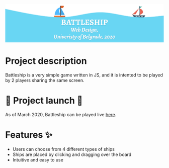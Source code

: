 ![Banner](github/banner.jpg)

# Project description

Battleship is a very simple game written in JS, and it is intented to be played by 2 players sharing the same screen.

# :tada: Project launch :tada:

As of March 2020, Battleship can be played live [here](https://battleship.zmilos.com).

# Features :sparkles:

- Users can choose from 4 different types of ships
- Ships are placed by clicking and dragging over the board
- Intuitive and easy to use
